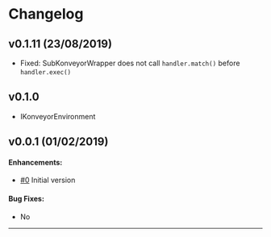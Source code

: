 # Changelog

## v0.1.11 (23/08/2019)
- Fixed: SubKonveyorWrapper does not call `handler.match()` before `handler.exec()`

## v0.1.0
- IKonveyorEnvironment

## v0.0.1 (01/02/2019)

#### Enhancements:
- [#0]() Initial version

#### Bug Fixes:
- No

---
